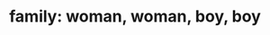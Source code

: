---
layout: smileys&emotion
title: "family: woman, woman, boy, boy"
emoji: family_woman_woman_boy_boy
permalink: 👩‍👩‍👦‍👦.html
image: assets/img/3moji/family_woman_woman_boy_boy.png
---